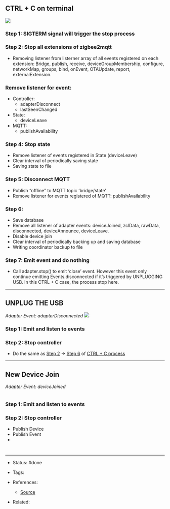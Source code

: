 #

## CTRL + C on terminal

![](https://i.ibb.co/Hzvy0f2/Ctrl-C-2.png)

### Step 1: SIGTERM signal will trigger the stop process

### Step 2: Stop all extensions of zigbee2mqtt

- Removing listener from listerner array of all events registered on each extension: Bridge, publish, receive, deviceGroupMembership, configure, networkMap, groups, bind, onEvent, OTAUpdate, report, externalExtension.

### Remove listener for event:
- Controller: 
	- adapterDisconnect
	- lastSeenChanged
- State:
	- deviceLeave
- MQTT:
	- publishAvailability

### Step 4: Stop state

- Remove listener of events registered in State (deviceLeave)
- Clear interval of periodically saving state
- Saving state to file

### Step 5: Disconnect MQTT

- Publish “offline” to MQTT topic ‘bridge/state’
- Remove listener for events registered of MQTT: publishAvailability

### Step 6:

- Save database
- Remove all listener of adapter events: deviceJoined, zclData, rawData, disconnected, deviceAnnounce, deviceLeave.
- Disable device join
- Clear interval of periodically backing up and saving database
- Writing coordinator backup to file

### Step 7: Emit event and do nothing

- Call adapter.stop() to emit ‘close’ event. However this event only continue emitting Events.disconnected if it’s triggered by UNPLUGGING USB. In this CTRL + C case, the process stop here.

---

## UNPLUG THE USB

_Adapter Event: adapterDisconnected_
![](https://i.ibb.co/ssbqdhM/UNPLUG.png)

### Step 1: Emit and listen to events

### Step 2: Stop controller

- Do the same as [Step 2](#step-2-stop-all-extension-of-zigbee2mqtt) -> [Step 6](#step-6) of [CTRL + C process](#ctrl--c-on-terminal)

---

## New Device Join

_Adapter Event: deviceJoined_

![]()

### Step 1: Emit and listen to events

### Step 2: Stop controller

- Publish Device
- Publish Event
-

#

---

- Status: #done

- Tags:

- References:
	- [Source]()

- Related:
